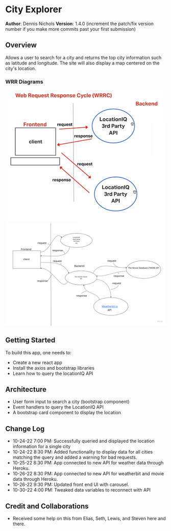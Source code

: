 # City Explorer

**Author**: Dennis Nichols
**Version**: 1.4.0 (increment the patch/fix version number if you make more commits past your first submission)

## Overview

Allows a user to search for a city and returns the top city information such as latitude and longitude. The site will also display a map centered on the city's location.

### WRR Diagrams

![Diagram](./public/images/WRR_day_1.png)
![Diagramday 3](./public/images/diagram_day_3.png)

## Getting Started

To build this app, one needs to:

- Create a new react app
- Install the axios and bootstrap libraries
- Learn how to query the locationIQ API

## Architecture

- User form input to search a city (bootstrap component)
- Event handlers to query the LocationIQ API
- A bootstrap card component to display the location

## Change Log

- 10-24-22 7:00 PM: Successfully queried and displayed the location information for a single city
- 10-24-22 8:30 PM: Added functionality to display data for all cities matching the query and added a warning for bad requests.
- 10-25-22 8:30 PM: App connected to new API for weather data through Heroku.
- 10-26-22 8:30 PM: App connected to new API for weatherbit and movie data through Heroku.
- 10-26-22 9:30 PM: Updated front end UI with carousel.
- 10-30-22 4:00 PM: Tweaked data variables to reconnect with API

## Credit and Collaborations

- Received some help on this from Elias, Seth, Lewis, and Steven here and there.
